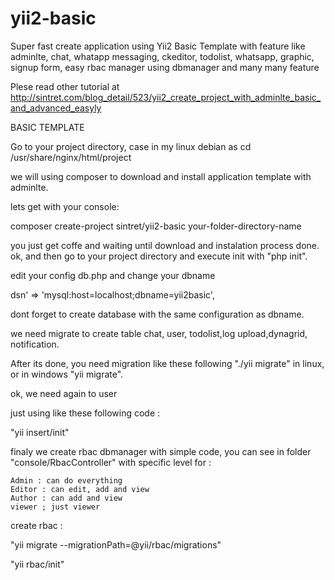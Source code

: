 # yii2-basic
Super fast create application using Yii2 Basic Template with feature like adminlte, chat, whatapp messaging, ckeditor, todolist, whatsapp, graphic, signup form, easy rbac manager using dbmanager and many many feature

Plese read other tutorial at <a href="http://sintret.com/blog_detail/523/yii2_create_project_with_adminlte_basic_and_advanced_easyly">http://sintret.com/blog_detail/523/yii2_create_project_with_adminlte_basic_and_advanced_easyly</a>

BASIC TEMPLATE

Go to your project directory, case in my linux debian as  cd /usr/share/nginx/html/project

we will using composer to download and install application template with adminlte.

lets get with your console:

composer create-project sintret/yii2-basic your-folder-directory-name

you just get coffe and waiting until download and instalation process done. ok, and then go to your project directory and execute init with "php init".

edit your config db.php and change your dbname

dsn' => 'mysql:host=localhost;dbname=yii2basic',

dont forget to create database with the same configuration as dbname.

 

we need migrate to create table chat, user, todolist,log upload,dynagrid, notification.

After its done, you need migration like these following "./yii migrate" in linux, or in windows "yii migrate".

 

ok, we need again to user

just using like these following code :

"yii insert/init"

 

finaly we create rbac dbmanager with simple code, you can see in folder "console/RbacController" with specific level for :

    Admin : can do everything
    Editor : can edit, add and view
    Author : can add and view
    viewer ; just viewer

 create rbac :

"yii migrate --migrationPath=@yii/rbac/migrations"

"yii rbac/init"